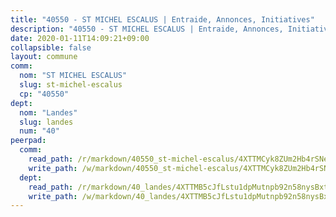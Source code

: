 ```yaml
---
title: "40550 - ST MICHEL ESCALUS | Entraide, Annonces, Initiatives"
description: "40550 - ST MICHEL ESCALUS | Entraide, Annonces, Initiatives"
date: 2020-01-11T14:09:21+09:00
collapsible: false
layout: commune
comm:
  nom: "ST MICHEL ESCALUS"
  slug: st-michel-escalus
  cp: "40550"
dept:
  nom: "Landes"
  slug: landes
  num: "40"
peerpad:
  comm:
    read_path: /r/markdown/40550_st-michel-escalus/4XTTMCyk8ZUm2Hb4rSNeuTcJfGs77WoxE3iqbKLVL7Af9TUJX
    write_path: /w/markdown/40550_st-michel-escalus/4XTTMCyk8ZUm2Hb4rSNeuTcJfGs77WoxE3iqbKLVL7Af9TUJX-K3TgThM8mzNsaoLgjef86Eo7SGBY3BeEqJ7nShywnW2RGQxuH63hZucgZvVVyMk8Xzt4BeGFPyEFCqTy2wXgTvD4SaTMAy9uqqfTzRUZ7kHtFB7L4rAyVH2g3rx7Scpup2KrWMXZ
  dept:
    read_path: /r/markdown/40_landes/4XTTMB5cJfLstu1dpMutnpb92n58nysBxt2LvNHp8iFa2he7h
    write_path: /w/markdown/40_landes/4XTTMB5cJfLstu1dpMutnpb92n58nysBxt2LvNHp8iFa2he7h-K3TgUvrqNj5GqBsxRXbDQxXTucun7uHSVZWT5C8CgQNaESTTE4cfR63JCubPGiKkKruc9dwpRJsb8aWPbJoGCdC5JVr33cPSqpb1rkjpoPrBPEdrj3zMya2yHWSYgr5GG1nyDstK
---
```


